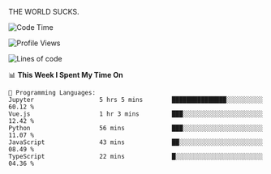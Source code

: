 THE WORLD SUCKS.

<!--START_SECTION:waka-->
![Code Time](http://img.shields.io/badge/Code%20Time-809%20hrs%2010%20mins-blue)

![Profile Views](http://img.shields.io/badge/Profile%20Views-0-blue)

![Lines of code](https://img.shields.io/badge/From%20Hello%20World%20I%27ve%20Written-2.1%20million%20lines%20of%20code-blue)

📊 **This Week I Spent My Time On** 

```text
💬 Programming Languages: 
Jupyter                  5 hrs 5 mins        ███████████████░░░░░░░░░░   60.12 % 
Vue.js                   1 hr 3 mins         ███░░░░░░░░░░░░░░░░░░░░░░   12.42 % 
Python                   56 mins             ███░░░░░░░░░░░░░░░░░░░░░░   11.07 % 
JavaScript               43 mins             ██░░░░░░░░░░░░░░░░░░░░░░░   08.49 % 
TypeScript               22 mins             █░░░░░░░░░░░░░░░░░░░░░░░░   04.36 % 
```


<!--END_SECTION:waka-->
